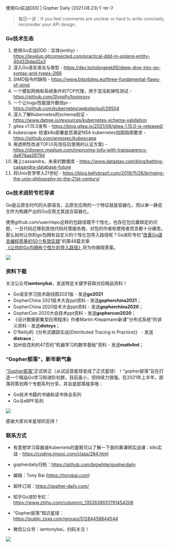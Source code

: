 使用Go实战DDD | Gopher Daily (2021.08.23) ʕ◔ϖ◔ʔ

>每日一谚：If you feel comments are unclear or hard to write concisely, reconsider your API design.

### Go技术生态

1. 使用Go实战DDD：实体(entity) - https://levelup.gitconnected.com/practical-ddd-in-golang-entity-40d32bdad2a3
2. 深入Go语言语法与类型 - https://dev.to/robogeek95/deep-dive-into-go-syntax-and-types-2l66
3. SIMD指令的缺陷 - https://www.bitsnbites.eu/three-fundamental-flaws-of-simd
4. 一个模拟网络和系统条件的TCP代理，用于混沌和弹性测试 - https://github.com/Shopify/toxiproxy
5. 一个让hugo性能提升数倍pr - https://github.com/kubernetes/website/pull/29504
6. 深入了解Kubernetes的schema验证 - https://www.datree.io/resources/kubernetes-schema-validation
7. gitea v1.15.0发布 - https://blog.gitea.io/2021/08/gitea-1.15.0-is-released/
8. kubescape: 检查k8s部署是否满足NSA kubernetes加固指南要求 - https://github.com/armosec/kubescape
9. 用透明性改进TOFU(先信任后使用的认证方案) - https://dlorenc.medium.com/improving-tofu-with-transparency-da674aa2879d
10. 赌上cassandra，未来的数据库 - https://www.datastax.com/blog/betting-cassandra-database-future
11. 将Unix哲学带入21世纪 - https://blog.kellybrazil.com/2019/11/26/bringing-the-unix-philosophy-to-the-21st-century/

### Go技术进阶专栏导读

Go是云原生时代的头部语言。云原生应用的一个特征就是容器化，而以单一静态文件为构建产出的Go应用尤其适合容器化。

使用github.com/user/repo这样的包路径既不个性化，也存在包位置绑定的问题，一旦代码迁移到其他代码托管服务商，对包的作者和使用者而言都十分痛苦。那么如何让你的go包拥有自定义的个性化包导入路径呢？Go进阶专栏“[改善Go语⾔编程质量的50个有效实践](https://mp.weixin.qq.com/s/RThCEQOdytQxwrMP7XRTRw)”的第48篇文章[《让你的Go包拥有个性化的导入路径》](https://www.imooc.com/read/87/article/2478)将为你揭晓答案。

![](http://image.tonybai.com/img/202011/go-column-pgo-with-qr-and-text.png)


### 资料下载

关注公众号**iamtonybai**，发送特定关键字获取对应精品资料！

* Go语言学习技术路线图2021版 - 发送**go2021**
* GopherChina 2021技术大会ppt资料 - 发送**gopherchina2021**；
* GopherChina 2020技术大会ppt资料 - 发送**gopherchina2020**；
* GopherCon 2020大会技术ppt资料 - 发送**gophercon2020**；
* 《设计数据密集型应用程序》作者Martin Kleppmann新课“分布式系统”的讲义资料 - 发送**distsys**；
* O'Reilly的《分布式跟踪实战(Distributed Tracing in Practice)》 - 发送**distrace**；
* 加州伯克利的47页的“机器学习的数学基础”资料 - 发送**math4ml**；

### “Gopher部落”，新年新气象

[“Gopher部落”](https://mp.weixin.qq.com/s/jUqAL7hf2GmMun64BJufEA)正式转正（从试运营星球变成了正式星球）！“gopher部落”旨在打造一个精品Go学习和进阶社群，目前虽小，但持续力很强。在2021年上半年，部落将策划两个专题系列分享，并且是部落独享哦：

* Go技术书籍的书摘和读书体会系列
* Go与eBPF系列

![](http://image.tonybai.com/img/202103/gopher-tribe-zsxq-card.png)

感谢大家对本星球的支持！

### 联系方式

* 有意想学习容器或Kubernets的童鞋可以了解一下我的慕课网实战课：k8s实战 - https://coding.imooc.com/class/284.html
* gopherdaily归档：https://github.com/bigwhite/gopherdaily

* 编辑：Tony Bai (https://tonybai.com)
* 邮件订阅：https://gopher-daily.com/
* 知乎Go进阶专栏：https://www.zhihu.com/column/c_1352639051791454208
* “Gopher部落”知识星球：https://public.zsxq.com/groups/51284458844544
* 微信公众号：iamtonybai，扫码关注！

![](http://image.tonybai.com/img/202011/qrcode_for_iamtonybai.jpg)

